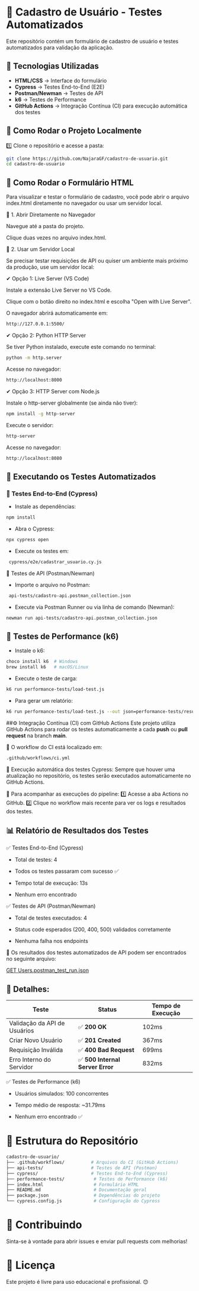 # 🚀 Cadastro de Usuário - Testes Automatizados

Este repositório contém um formulário de cadastro de usuário e testes automatizados para validação da aplicação.


## 📌 Tecnologias Utilizadas

 - **HTML/CSS** → Interface do formulário
 - **Cypress** → Testes End-to-End (E2E)
 - **Postman/Newman** → Testes de API
 - **k6** → Testes de Performance
 - **GitHub Actions** → Integração Contínua (CI) para execução automática dos testes
   

## 📌 Como Rodar o Projeto Localmente

1️⃣ Clone o repositório e acesse a pasta:

```sh
git clone https://github.com/NajaraGF/cadastro-de-usuario.git
cd cadastro-de-usuario

```

## 🚀 Como Rodar o Formulário HTML

Para visualizar e testar o formulário de cadastro, você pode abrir o arquivo index.html diretamente no navegador ou usar um servidor local.

🔹 1. Abrir Diretamente no Navegador

Navegue até a pasta do projeto.

Clique duas vezes no arquivo index.html.

🔹 2. Usar um Servidor Local

Se precisar testar requisições de API ou quiser um ambiente mais próximo da produção, use um servidor local:

✔ Opção 1: Live Server (VS Code)

Instale a extensão Live Server no VS Code.

Clique com o botão direito no index.html e escolha "Open with Live Server".

O navegador abrirá automaticamente em:
```sh
http://127.0.0.1:5500/
```

✔ Opção 2: Python HTTP Server

Se tiver Python instalado, execute este comando no terminal:
```sh
python -m http.server
```
Acesse no navegador:
```sh
http://localhost:8000
```

✔ Opção 3: HTTP Server com Node.js

Instale o http-server globalmente (se ainda não tiver):
```sh
npm install -g http-server
```

Execute o servidor:
```sh
http-server
```

Acesse no navegador:
```sh
http://localhost:8080
```

## 📌 Executando os Testes Automatizados

### 🧪 Testes End-to-End (Cypress)

- Instale as dependências:
```sh
npm install
```
- Abra o Cypress:
```sh
npx cypress open
```
- Execute os testes em:
```sh
 cypress/e2e/cadastrar_usuario.cy.js
```
🔹 Testes de API (Postman/Newman)

 - Importe o arquivo no Postman:
```sh
 api-tests/cadastro-api.postman_collection.json
```
- Execute via Postman Runner ou via linha de comando (Newman):
```sh
newman run api-tests/cadastro-api.postman_collection.json
```

## 🚀 Testes de Performance (k6)

- Instale o k6:
```sh
choco install k6  # Windows
brew install k6   # macOS/Linux
```
- Execute o teste de carga:
```sh
k6 run performance-tests/load-test.js
```
- Para gerar um relatório:
```sh
k6 run performance-tests/load-test.js --out json=performance-tests/results.json
```

##⚙️ Integração Contínua (CI) com GitHub Actions
Este projeto utiliza GitHub Actions para rodar os testes automaticamente a cada **push** ou **pull request** na branch **main**.

📌 O workflow do CI está localizado em:

```bash
.github/workflows/ci.yml
```
🔹 Execução automática dos testes Cypress:
Sempre que houver uma atualização no repositório, os testes serão executados automaticamente no GitHub Actions.

📌 Para acompanhar as execuções do pipeline:
1️⃣ Acesse a aba Actions no GitHub.
2️⃣ Clique no workflow mais recente para ver os logs e resultados dos testes.

## 📊 Relatório de Resultados dos Testes

✅ Testes End-to-End (Cypress)

 - Total de testes: 4

 - Todos os testes passaram com sucesso ✅

 - Tempo total de execução: 13s

 - Nenhum erro encontrado


✅ Testes de API (Postman/Newman)

 - Total de testes executados: 4

 - Status code esperados (200, 400, 500) validados corretamente

 - Nenhuma falha nos endpoints

📌 Os resultados dos testes automatizados de API podem ser encontrados no seguinte arquivo:

[GET Users.postman_test_run.json](https://github.com/user-attachments/files/18743144/GET.Users.postman_test_run.json)

 ## 📌 Detalhes:

| Teste                          | Status              | Tempo de Execução |
|--------------------------------|--------------------|------------------|
| Validação da API de Usuários   | ✅ **200 OK**      | 102ms           |
| Criar Novo Usuário             | ✅ **201 Created** | 367ms           |
| Requisição Inválida            | ✅ **400 Bad Request** | 699ms    |
| Erro Interno do Servidor       | ✅ **500 Internal Server Error** | 832ms |



✅ Testes de Performance (k6)

 - Usuários simulados: 100 concorrentes

 - Tempo médio de resposta: ~31.79ms

 - Nenhum erro encontrado ✅


# 📂 Estrutura do Repositório

```bash
cadastro-de-usuario/
├── .github/workflows/          # Arquivos do CI (GitHub Actions)
├── api-tests/                  # Testes de API (Postman)
├── cypress/                    # Testes End-to-End (Cypress)
├── performance-tests/           # Testes de Performance (k6)
├── index.html                   # Formulário HTML
├── README.md                    # Documentação geral
├── package.json                 # Dependências do projeto
└── cypress.config.js            # Configuração do Cypress
```


# 🤝 Contribuindo

Sinta-se à vontade para abrir issues e enviar pull requests com melhorias!


# 📜 Licença

Este projeto é livre para uso educacional e profissional. 😊

